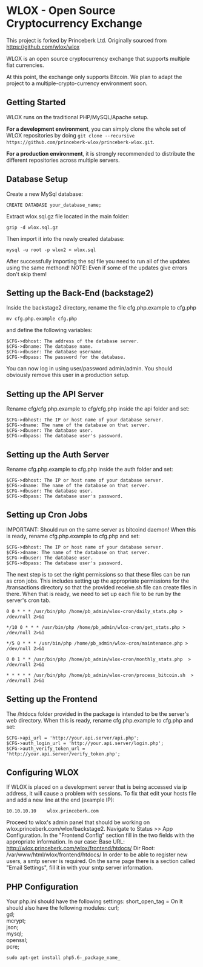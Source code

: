 WLOX - Open Source Cryptocurrency Exchange  
=========
This project is forked by Princeberk Ltd. Originally sourced from https://github.com/wlox/wlox

WLOX is an open source cryptocurrency exchange that supports multiple fiat currencies.

At this point, the exchange only supports Bitcoin. We plan to adapt the project to a multiple-crypto-currency environment soon.

Getting Started
--------------
WLOX runs on the traditional PHP/MySQL/Apache setup.

**For a development environment**, you can simply clone the whole set of WLOX repositories by doing `git clone --recursive https://github.com/princeberk-wlox/princeberk-wlox.git`.

**For a production environment**, it is strongly recommended to distribute the different repositories across multiple servers.

Database Setup
--------------

Create a new MySql database:

```
CREATE DATABASE your_database_name;
```

Extract wlox.sql.gz file located in the main folder:

```
gzip -d wlox.sql.gz
```

Then import it into the newly created database:

```
mysql -u root -p wlox2 < wlox.sql
```

After successfully importing the sql file you need to run all of the updates using the same methond! NOTE: Even if some of the updates give errors don't skip them!

Setting up the Back-End (backstage2)
--------------

Inside the backstage2 directory, rename the file cfg.php.example to cfg.php

```
mv cfg.php.example cfg.php
```

and define the following variables:
```
$CFG->dbhost: The address of the database server. 
$CFG->dbname: The database name.
$CFG->dbuser: The database username.
$CFG->dbpass: The password for the database.
```

You can now log in using user/password admin/admin. You should obviously remove this user in a production setup.

Setting up the API Server
--------------

Rename cfg/cfg.php.example to cfg/cfg.php inside the api folder and set:
```
$CFG->dbhost: The IP or host name of your database server.
$CFG->dname: The name of the database on that server.
$CFG->dbuser: The database user.
$CFG->dbpass: The database user's password.
```

Setting up the Auth Server
--------------

Rename cfg.php.example to cfg.php inside the auth folder and set:
```
$CFG->dbhost: The IP or host name of your database server.
$CFG->dname: The name of the database on that server.
$CFG->dbuser: The database user.
$CFG->dbpass: The database user's password.
```

Setting up Cron Jobs
--------------

IMPORTANT: Should run on the same server as bitcoind daemon! When this is ready, rename cfg.php.example to cfg.php and set: 
```
$CFG->dbhost: The IP or host name of your database server.
$CFG->dname: The name of the database on that server.
$CFG->dbuser: The database user.
$CFG->dbpass: The database user's password.
```
The next step is to set the right permissions so that these files can be run as cron jobs. This includes setting up the appropriate permissions for the /transactions directory so that the provided receive.sh file can create files in there. When that is ready, we need to set up each file to be run by the server's cron tab.

```
0 0 * * * /usr/bin/php /home/pb_admin/wlox-cron/daily_stats.php > /dev/null 2>&1

*/10 0 * * * /usr/bin/php /home/pb_admin/wlox-cron/get_stats.php > /dev/null 2>&1

*/5 0 * * * /usr/bin/php /home/pb_admin/wlox-cron/maintenance.php > /dev/null 2>&1

0 0 1 * * /usr/bin/php /home/pb_admin/wlox-cron/monthly_stats.php  > /dev/null 2>&1

* * * * * /usr/bin/php /home/pb_admin/wlox-cron/process_bitcoin.sh  > /dev/null 2>&1
```

Setting up the Frontend
--------------
The /htdocs folder provided in the package is intended to be the server's web directory. When this is ready, rename cfg.php.example to cfg.php and set: 
```
$CFG->api_url = 'http://your.api.server/api.php';
$CFG->auth_login_url = 'http://your.api.server/login.php';
$CFG->auth_verify_token_url = 'http://your.api.server/verify_token.php';
```

Configuring WLOX
--------------
If WLOX is placed on a development server that is being accessed via ip address, it will cause a problem with sessions. To fix that edit your hosts file and add a new line at the end (example IP):

```
10.10.10.10    wlox.princeberk.com
```

Proceed to wlox's admin panel that should be working on wlox.princeberk.com/wlox/backstage2\. Navigate to Status >> App Configuration. In the "Frontend Config" section fill in the two fields with the appropriate information. In our case: Base URL: http://wlox.princeberk.com/wlox/frontend/htdocs/ Dir Root: /var/www/html/wlox/frontend/htdocs/ In order to be able to register new users, a smtp server is required. On the same page there is a section called "Email Settings", fill it in with your smtp server information.

PHP Configuration
--------------
Your php.ini should have the following settings: short_open_tag = On
It should also have the following modules: 
curl;  
gd;  
mcrypt;  
json;  
mysql;  
openssl;  
pcre;  

```
sudo apt-get install php5.6-_package_name_
```
